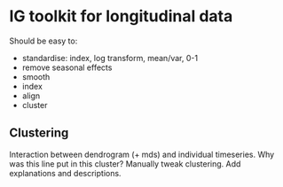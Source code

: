 IG toolkit for longitudinal data
================================

Should be easy to:

  * standardise: index, log transform, mean/var, 0-1
  * remove seasonal effects
  * smooth
  * index
  * align
  * cluster


Clustering
----------

Interaction between dendrogram (+ mds) and individual timeseries.  Why was this line put in this cluster?  Manually tweak clustering.  Add explanations and descriptions.

